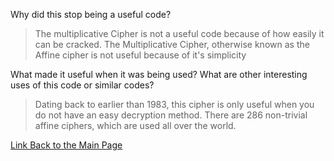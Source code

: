 Why did this stop being a useful code? 

> The multiplicative Cipher is not a useful code because of how easily it can be cracked. The Multiplicative Cipher, otherwise known as the Affine cipher is not useful because of it's simplicity

What made it useful when it was being used? What are other interesting uses of this code or similar codes?
> Dating back to earlier than 1983, this cipher is only useful when you do not have an easy decryption method. There are 286 non-trivial affine ciphers, which are used all over the world.

[Link Back to the Main Page](ReadMe.md)
